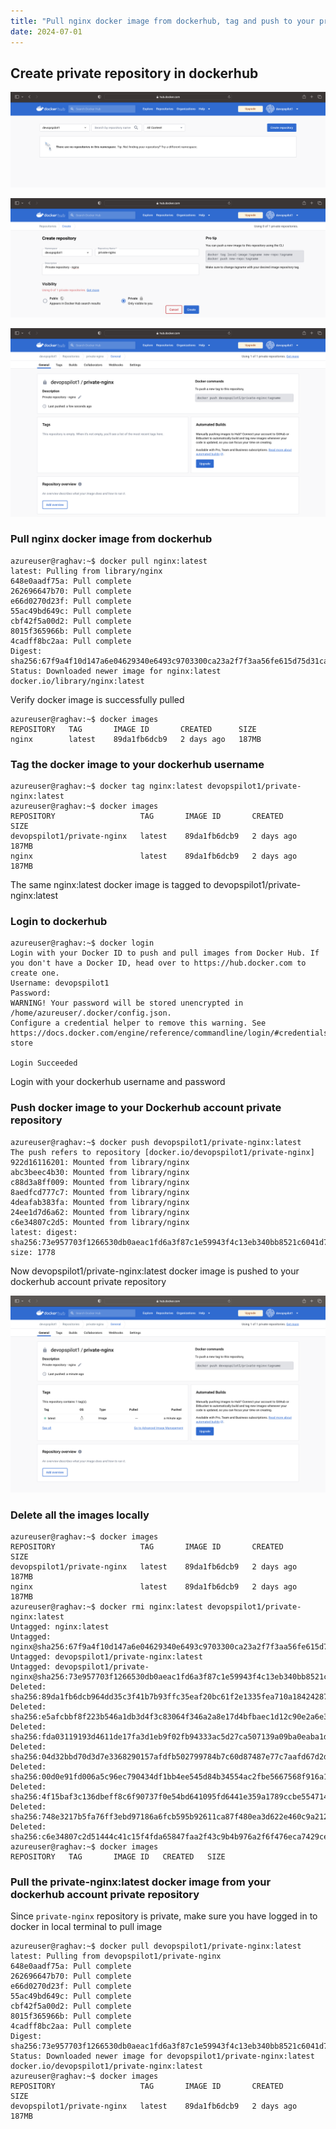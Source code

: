```yaml
---
title: "Pull nginx docker image from dockerhub, tag and push to your private repository in dockerhub account"
date: 2024-07-01
---
```


## Create private repository in dockerhub

![docker-acc-create](../../images/docker-acc-create.png)

![docker-acc-creation-submit](../../images/docker-acc-creation-submit.png)

![docker-private-repo-created](../../images/docker-private-repo-created.png)

### Pull nginx docker image from dockerhub

```
azureuser@raghav:~$ docker pull nginx:latest
latest: Pulling from library/nginx
648e0aadf75a: Pull complete 
262696647b70: Pull complete 
e66d0270d23f: Pull complete 
55ac49bd649c: Pull complete 
cbf42f5a00d2: Pull complete 
8015f365966b: Pull complete 
4cadff8bc2aa: Pull complete 
Digest: sha256:67f9a4f10d147a6e04629340e6493c9703300ca23a2f7f3aa56fe615d75d31ca
Status: Downloaded newer image for nginx:latest
docker.io/library/nginx:latest
```

Verify docker image is successfully pulled

```
azureuser@raghav:~$ docker images
REPOSITORY   TAG       IMAGE ID       CREATED      SIZE
nginx        latest    89da1fb6dcb9   2 days ago   187MB
```

### Tag the docker image to your dockerhub username

```
azureuser@raghav:~$ docker tag nginx:latest devopspilot1/private-nginx:latest
azureuser@raghav:~$ docker images
REPOSITORY                   TAG       IMAGE ID       CREATED      SIZE
devopspilot1/private-nginx   latest    89da1fb6dcb9   2 days ago   187MB
nginx                        latest    89da1fb6dcb9   2 days ago   187MB
```

The same nginx:latest docker image is tagged to devopspilot1/private-nginx:latest

### Login to dockerhub

```
azureuser@raghav:~$ docker login
Login with your Docker ID to push and pull images from Docker Hub. If you don't have a Docker ID, head over to https://hub.docker.com to create one.
Username: devopspilot1
Password: 
WARNING! Your password will be stored unencrypted in /home/azureuser/.docker/config.json.
Configure a credential helper to remove this warning. See
https://docs.docker.com/engine/reference/commandline/login/#credentials-store

Login Succeeded
```

Login with your dockerhub username and password

### Push docker image to your Dockerhub account private repository

```
azureuser@raghav:~$ docker push devopspilot1/private-nginx:latest
The push refers to repository [docker.io/devopspilot1/private-nginx]
922d16116201: Mounted from library/nginx 
abc3beec4b30: Mounted from library/nginx 
c88d3a8ff009: Mounted from library/nginx 
8aedfcd777c7: Mounted from library/nginx 
4deafab383fa: Mounted from library/nginx 
24ee1d7d6a62: Mounted from library/nginx 
c6e34807c2d5: Mounted from library/nginx 
latest: digest: sha256:73e957703f1266530db0aeac1fd6a3f87c1e59943f4c13eb340bb8521c6041d7 size: 1778
```

Now devopspilot1/private-nginx:latest docker image is pushed to your dockerhub account private repository

![acc-nginx-private](../../images/acc-nginx-private.png)

### Delete all the images locally

```
azureuser@raghav:~$ docker images
REPOSITORY                   TAG       IMAGE ID       CREATED      SIZE
devopspilot1/private-nginx   latest    89da1fb6dcb9   2 days ago   187MB
nginx                        latest    89da1fb6dcb9   2 days ago   187MB
azureuser@raghav:~$ docker rmi nginx:latest devopspilot1/private-nginx:latest
Untagged: nginx:latest
Untagged: nginx@sha256:67f9a4f10d147a6e04629340e6493c9703300ca23a2f7f3aa56fe615d75d31ca
Untagged: devopspilot1/private-nginx:latest
Untagged: devopspilot1/private-nginx@sha256:73e957703f1266530db0aeac1fd6a3f87c1e59943f4c13eb340bb8521c6041d7
Deleted: sha256:89da1fb6dcb964dd35c3f41b7b93ffc35eaf20bc61f2e1335fea710a18424287
Deleted: sha256:e5afcbbf8f223b546a1db3d4f3c83064f346a2a8e17d4bfbaec1d12c90e2a6e3
Deleted: sha256:fda03119193d4611de17fa3d1eb9f02fb94333ac5d27ca507139a09ba0eaba1d
Deleted: sha256:04d32bbd70d3d7e3368290157afdfb502799784b7c60d87487e77c7aafd67d2d
Deleted: sha256:00d0e91fd006a5c96ec790434df1bb4ee545d84b34554ac2fbe5667568f916a1
Deleted: sha256:4f15baf3c136dbeff8c6f90737f0e54bd641095fd6441e359a1789ccbe554714
Deleted: sha256:748e3217b5fa76ff3ebd97186a6fcb595b92611ca87f480ea3d622e460c9a212
Deleted: sha256:c6e34807c2d51444c41c15f4fda65847faa2f43c9b4b976a2f6f476eca7429ce
azureuser@raghav:~$ docker images
REPOSITORY   TAG       IMAGE ID   CREATED   SIZE
```

### Pull the private-nginx:latest docker image from your dockerhub account private repository

Since `private-nginx` repository is private, make sure you have logged in to docker in local terminal to pull image

```
azureuser@raghav:~$ docker pull devopspilot1/private-nginx:latest
latest: Pulling from devopspilot1/private-nginx
648e0aadf75a: Pull complete 
262696647b70: Pull complete 
e66d0270d23f: Pull complete 
55ac49bd649c: Pull complete 
cbf42f5a00d2: Pull complete 
8015f365966b: Pull complete 
4cadff8bc2aa: Pull complete 
Digest: sha256:73e957703f1266530db0aeac1fd6a3f87c1e59943f4c13eb340bb8521c6041d7
Status: Downloaded newer image for devopspilot1/private-nginx:latest
docker.io/devopspilot1/private-nginx:latest
azureuser@raghav:~$ docker images
REPOSITORY                   TAG       IMAGE ID       CREATED      SIZE
devopspilot1/private-nginx   latest    89da1fb6dcb9   2 days ago   187MB
```
